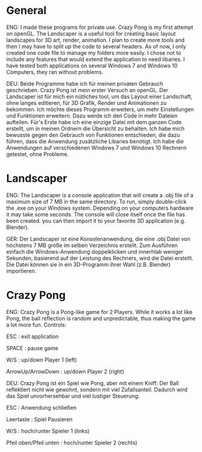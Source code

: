 # General

ENG: I made these programs for private use. Crazy Pong is my first attempt on openGL. The Landscaper is a useful tool for creating basic layout landscapes for 3D art, render, animation. I plan to create more tools and then I may have to split up the code to several headers.
As of now, I only created one code file to manage my folders more easily. I chose not to include any features that would extend the application to need libaries. I have tested both applications on several Windows 7 and Windows 10 Computers, they ran without problems.

DEU: Beide Programme habe ich für meinen privaten Gebrauch geschrieben. Crazy Pong ist mein erster Versuch an openGL. Der Landscaper ist für mich ein nütliches tool, um das Layout einer Landschaft, ohne langes editieren, für 3D Grafik, Render und Animationen zu bekommen. Ich möchte dieses Programm erweiters, um mehr Einstellungen und Funktionen erweitern. Dazu werde ich den Code in mehr Dateien aufteilen.
Für's Erste habe ich eine einzige Datei mit dem ganzen Code erstellt, um in meinen Ordnern die Übersicht zu behalten. Ich habe mich bewusste gegen den Gebrauch von Funktionen entschieden, die dazu führen, dass die Anwendung zusätzliche Libaries benötigt.
Ich habe die Anwendungen auf verschiedenen Windows 7 und Windows 10 Rechnern getestet, ohne Probleme.


# Landscaper

ENG: The Landscaper is a console application that will create a .obj file of a maximum size of 7 MB in the same directory.
To run, simply double-click the .exe on your Windows system. Depending on your computers hardware it may take some seconds.
The console will close itself once the file has been created. you can then import it to your favorite 3D application (e.g. Blender). 

GER: Der Landscaper ist eine Konsolenanwendung, die eine .obj Datei von höchstens 7 MB größe im selben Verzeichnis erstellt.
Zum Ausführen einfach die Windows-Anwendung doppelklicken und innerhlab weniger Sekunden, basierend auf der Leistung des Rechners, wird die Datei erstellt. Die Datei können sie in ein 3D-Programm ihrer Wahl (z.B. Blender) importieren.

# Crazy Pong

ENG: Crazy Pong is a Pong-like game for 2 Players. While it works a lot like Pong, the ball reflection is random and unpredictable, thus making the game a lot more fun.
Controls:

ESC : exit application

SPACE : pause game 

W/S : up/down Player 1 (left)

ArrowUp/ArrowDown : up/down Player 2 (right)


DEU: Crazy Pong ist ein Spiel wie Pong, aber mit einem Kniff: Der Ball reflektiert nicht wie gewohnt, sondern mit viel Zufallsanteil. Dadurch wird das Spiel unvorhersehbar und viel lustiger
Steuerung:

ESC : Anwendung schließen

Leertaste : Spiel Pausieren 

W/S : hoch/runter Spieler 1 (links)

Pfeil oben/Pfeil unten : hoch/runter Spieler 2 (rechts)


